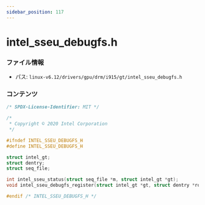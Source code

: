 ```yaml
---
sidebar_position: 117
---
```

# intel_sseu_debugfs.h

### ファイル情報

- パス: `linux-v6.12/drivers/gpu/drm/i915/gt/intel_sseu_debugfs.h`

### コンテンツ

```h
/* SPDX-License-Identifier: MIT */

/*
 * Copyright © 2020 Intel Corporation
 */

#ifndef INTEL_SSEU_DEBUGFS_H
#define INTEL_SSEU_DEBUGFS_H

struct intel_gt;
struct dentry;
struct seq_file;

int intel_sseu_status(struct seq_file *m, struct intel_gt *gt);
void intel_sseu_debugfs_register(struct intel_gt *gt, struct dentry *root);

#endif /* INTEL_SSEU_DEBUGFS_H */

```
